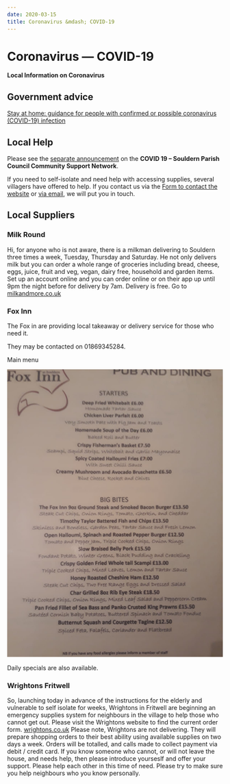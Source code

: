 ```yaml
---
date: 2020-03-15
title: Coronavirus &mdash; COVID-19
---
```


# Coronavirus &mdash; COVID-19

**Local Information on Coronavirus**

## Government advice


[Stay at home: guidance for people with confirmed or possible coronavirus (COVID-19) infection](https://www.gov.uk/government/publications/covid-19-stay-at-home-guidance/stay-at-home-guidance-for-people-with-confirmed-or-possible-coronavirus-covid-19-infection)



## Local Help

Please see the [separate announcement](covid-19-support) on the **COVID 19 – Souldern Parish Council Community Support Network**.

If you need to self-isolate and need help with accessing supplies,
several villagers have offered to help. If you contact us via the [Form to
contact the website](/home/contact-website) or [via email](mailto:website@souldern.org),
we will put you in touch.

## Local Suppliers

### Milk Round

Hi, for anyone who is not aware, there is a milkman delivering to
Souldern three times a week, Tuesday, Thursday and Saturday. He not
only delivers milk but you can order a whole range of groceries
including bread, cheese, eggs, juice, fruit and veg, vegan, dairy
free, household and garden items. Set up an account online and you can
order online or on their app up until 9pm the night before for
delivery by 7am. Delivery is free. Go to [milkandmore.co.uk](https://milkandmore.co.uk)

### Fox Inn

The Fox in are providing local takeaway or delivery service  for those who need it.

They may be contacted  on 01869345284.

Main menu

![menu](/home/sssc-whatsapp/IMG-20200316-WA0008.jpg)

Daily specials are also available.


### Wrightons Fritwell

So, launching today in advance of the instructions for the elderly and
vulnerable to self isolate for weeks, Wrightons in Fritwell are
beginning an emergency supplies system for neighbours in the village
to help those who cannot get out.  Please visit the Wrightons website
to find the current order form. [wrightons.co.uk](http://www.wrightons.co.uk) Please
note, Wrightons are not delivering. They will prepare shopping orders
to their best ability using available supplies on two days a
week. Orders will be totalled, and calls made to collect payment via
debit / credit card.  If you know someone who cannot, or will not
leave the house, and needs help, then please introduce yourseslf and
offer your support.  Please help each other in this time of
need. Please try to make sure you help neighbours who you know
personally.



